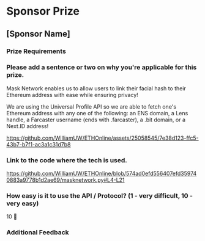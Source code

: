 # Sponsor Prize

## [Sponsor Name]

### Prize Requirements

### Please add a sentence or two on why you're applicable for this prize.

Mask Network enables us to allow users to link their facial hash to their Ethereum address with ease while ensuring privacy!

We are using the Universal Profile API so we are able to fetch one's Ethereum address with any one of the following: an ENS domain, a Lens handle, a Farcaster username (ends with .farcaster), a .bit domain, or a Next.ID address!

https://github.com/WilliamUW/ETHOnline/assets/25058545/7e38d123-ffc5-43b7-b7f1-ac3a1c31d7b8

### Link to the code where the tech is used.

https://github.com/WilliamUW/ETHOnline/blob/574ad0efd556407efd359740883a9778b1d2ae69/masknetwork.py#L4-L21

### How easy is it to use the API / Protocol? (1 - very difficult, 10 - very easy)

10 🌟

### Additional Feedback
